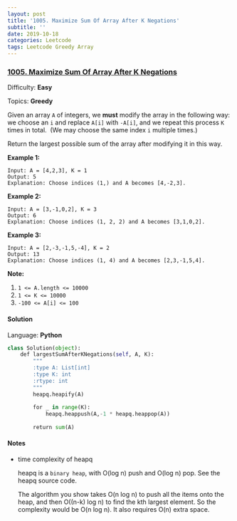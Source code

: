 ```yaml
---
layout: post
title: '1005. Maximize Sum Of Array After K Negations'
subtitle: ''
date: 2019-10-18
categories: Leetcode
tags: Leetcode Greedy Array
---
```

### [1005\. Maximize Sum Of Array After K Negations](https://leetcode.com/problems/maximize-sum-of-array-after-k-negations/)

Difficulty: **Easy**

Topics: **Greedy**

Given an array `A` of integers, we **must** modify the array in the following way: we choose an `i` and replace `A[i]` with `-A[i]`, and we repeat this process `K` times in total.  (We may choose the same index `i` multiple times.)

Return the largest possible sum of the array after modifying it in this way.

**Example 1:**

```
Input: A = [4,2,3], K = 1
Output: 5
Explanation: Choose indices (1,) and A becomes [4,-2,3].
```


**Example 2:**

```
Input: A = [3,-1,0,2], K = 3
Output: 6
Explanation: Choose indices (1, 2, 2) and A becomes [3,1,0,2].
```


**Example 3:**

```
Input: A = [2,-3,-1,5,-4], K = 2
Output: 13
Explanation: Choose indices (1, 4) and A becomes [2,3,-1,5,4].
```


**Note:**

1.  `1 <= A.length <= 10000`
2.  `1 <= K <= 10000`
3.  `-100 <= A[i] <= 100`


#### Solution

Language: **Python**

```python
class Solution(object):
    def largestSumAfterKNegations(self, A, K):
        """
        :type A: List[int]
        :type K: int
        :rtype: int
        """
        heapq.heapify(A)
        
        for _ in range(K):
            heapq.heappush(A,-1 * heapq.heappop(A))
        
        return sum(A)
```

#### Notes

- time complexity of heapq
  
  heapq is a `binary heap`, with O(log n) push and O(log n) pop. See the heapq source code.

    The algorithm you show takes O(n log n) to push all the items onto the heap, and then O((n-k) log n) to find the kth largest element. So the complexity would be O(n log n). It also requires O(n) extra space.